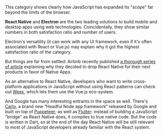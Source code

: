 This category shows clearly how JavaScript has expanded its "scope" far beyond the limits of the browser.

**React Native** and **Electron** are the two leading solutions to build mobile and desktop apps using web technologies. Coincidentally, they show similar numbers in both satisfaction ratio and number of users.

Electron's versatility (it can work with any UI framework, even if it's often associated with React or Vue.js) may explain why it got the highest satisfaction ratio of the category.

But things are far from settled: Airbnb recently published [a thorough series of article](https://medium.com/airbnb-engineering/react-native-at-airbnb-f95aa460be1c) explaining why they decided to drop React Native for their next products in favor of Native Apps.

As an alternative to React Native, developers who want to write cross-platform applications in JavaScript without using React patterns can check out [Weex](https://weex.apache.org/), which lets them use the Vue.js eco-system.

And Google has many interesting entrants in the space as well. There's [Carlo](https://github.com/GoogleChromeLabs/carlo), a brand new “Headful Node app framework” released by Google and built on top of [Puppeteer](https://github.com/GoogleChromeLabs/carlo); as well as [Flutter](https://flutter.io/): instead of building a JavaScript "bridge" as React Native does, it compiles to true native code. But the code is written in Dart, so at the end of the day React Native will be still relevant to most of JavaScript developers already familiar with the React system.